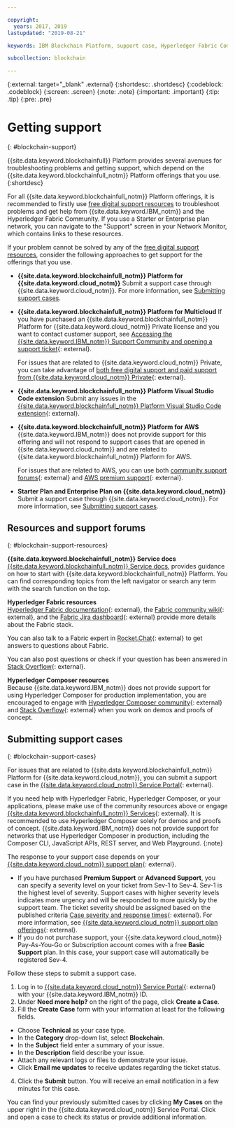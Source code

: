 ```yaml
---

copyright:
  years: 2017, 2019
lastupdated: "2019-08-21"

keywords: IBM Blockchain Platform, support case, Hyperledger Fabric Community, Cloud tickets, Rocket Chat, dWAnswers

subcollection: blockchain

---
```


{:external: target="_blank" .external}
{:shortdesc: .shortdesc}
{:codeblock: .codeblock}
{:screen: .screen}
{:note: .note}
{:important: .important}
{:tip: .tip}
{:pre: .pre}

# Getting support
{: #blockchain-support}

{{site.data.keyword.blockchainfull}} Platform provides several avenues for troubleshooting problems and getting support, which depend on the {{site.data.keyword.blockchainfull_notm}} Platform offerings that you use.
{:shortdesc}

For all {{site.data.keyword.blockchainfull_notm}} Platform offerings, it is recommended to firstly use [free digital support resources](/docs/services/blockchain?topic=blockchain-blockchain-support#blockchain-support-resources) to troubleshoot problems and get help from {{site.data.keyword.IBM_notm}} and the Hyperledger Fabric Community. If you use a Starter or Enterprise plan network, you can navigate to the "Support" screen in your Network Monitor, which contains links to these resources.

If your problem cannot be solved by any of the [free digital support resources](/docs/services/blockchain?topic=blockchain-blockchain-support#blockchain-support-resources), consider the following approaches to get support for the offerings that you use.

- **{{site.data.keyword.blockchainfull_notm}} Platform for {{site.data.keyword.cloud_notm}}**
  Submit a support case through {{site.data.keyword.cloud_notm}}. For more information, see [Submitting support cases](/docs/services/blockchain?topic=blockchain-blockchain-support#blockchain-support-cases).

- **{{site.data.keyword.blockchainfull_notm}} Platform for Multicloud**
  If you have purchased an {{site.data.keyword.blockchainfull_notm}} Platform for {{site.data.keyword.cloud_notm}} Private license and you want to contact customer support, see [Accessing the {{site.data.keyword.IBM_notm}} Support Community and opening a support ticket](http://www.ibm.com/support/docview.wss?uid=ibm10740041){: external}.

  For issues that are related to {{site.data.keyword.cloud_notm}} Private, you can take advantage of [both free digital support and paid support from {{site.data.keyword.cloud_notm}} Private](https://www.ibm.com/developerworks/community/blogs/fe25b4ef-ea6a-4d86-a629-6f87ccf4649e/entry/Learn_more_about_IBM_Cloud_Private_Support?lang=en_us){: external}.

- **{{site.data.keyword.blockchainfull_notm}} Platform Visual Studio Code extension**
  Submit any issues in the [{{site.data.keyword.blockchainfull_notm}} Platform Visual Studio Code extension](https://github.com/IBM-Blockchain/blockchain-vscode-extension/issues){: external}.

- **{{site.data.keyword.blockchainfull_notm}} Platform for AWS**
  {{site.data.keyword.IBM_notm}} does not provide support for this offering and will not respond to support cases that are opened in {{site.data.keyword.cloud_notm}} and are related to {{site.data.keyword.blockchainfull_notm}} Platform for AWS.

  For issues that are related to AWS, you can use both [community support forums](https://forums.aws.amazon.com/index.jspa){: external} and [AWS premium support](https://aws.amazon.com/premiumsupport/){: external}.

- **Starter Plan and Enterprise Plan on {{site.data.keyword.cloud_notm}}**
  Submit a support case through {{site.data.keyword.cloud_notm}}. For more information, see [Submitting support cases](/docs/services/blockchain?topic=blockchain-blockchain-support#blockchain-support-cases).

## Resources and support forums
{: #blockchain-support-resources}

**{{site.data.keyword.blockchainfull_notm}} Service docs**
  [{{site.data.keyword.blockchainfull_notm}} Service docs](/docs/services/blockchain?topic=blockchain-get-started-ibp#get-started-ibp), provides guidance on how to start with {{site.data.keyword.blockchainfull_notm}} Platform. You can find corresponding topics from the left navigator or search any term with the search function on the top.

**Hyperledger Fabric resources**  
  [Hyperledger Fabric documentation](https://hyperledger-fabric.readthedocs.io/en/release-1.4/){: external}, the [Fabric community wiki](https://wiki.hyperledger.org/display/fabric){: external}, and the [Fabric Jira dashboard](https://jira.hyperledger.org/secure/Dashboard.jspa?selectPageId=10104){: external} provide more details about the Fabric stack.

  You can also talk to a Fabric expert in [Rocket.Chat](https://chat.hyperledger.org/channel/fabric){: external} to get answers to questions about Fabric.

  You can also post questions or check if your question has been answered in [Stack Overflow](https://stackoverflow.com/questions/tagged/hyperledger-fabric){: external}.

**Hyperledger Composer resources**  
  Because {{site.data.keyword.IBM_notm}} does not provide support for using Hyperledger Composer for production implementation, you are encouraged to engage with [Hyperledger Composer community](https://chat.hyperledger.org/channel/composer){: external} and [Stack Overflow](https://stackoverflow.com/questions/tagged/hyperledger-composer){: external} when you work on demos and proofs of concept.

## Submitting support cases
{: #blockchain-support-cases}

For issues that are related to {{site.data.keyword.blockchainfull_notm}} Platform for {{site.data.keyword.cloud_notm}}, you can submit a support case in the [{{site.data.keyword.cloud_notm}} Service Portal](https://cloud.ibm.com/unifiedsupport/supportcenter){: external}.

If you need help with Hyperledger Fabric, Hyperledger Composer, or your applications, please make use of the community resources above or engage [{{site.data.keyword.blockchainfull_notm}} Services](https://www.ibm.com/blockchain/services){: external}. It is recommended to use Hyperledger Composer solely for demos and proofs of concept. {{site.data.keyword.IBM_notm}} does not provide support for networks that use Hyperledger Composer in production, including the Composer CLI, JavaScript APIs, REST server, and Web Playground.
{:note}

The response to your support case depends on your [{{site.data.keyword.cloud_notm}} support plan](/docs/get-support?topic=get-support-support-plans#support-plans){: external}.

- If you have purchased **Premium Support** or **Advanced Support**, you can specify a severity level on your ticket from Sev-1 to Sev-4. Sev-1 is the highest level of severity. Support cases with higher severity levels indicates more urgency and will be responded to more quickly by the support team. The ticket severity should be assigned based on the published criteria  [Case severity and response times](/docs/get-support?topic=get-support-support-case-severity#support-case-severity){: external}.  For more information, see [{{site.data.keyword.cloud_notm}} support plan offerings](/docs/get-support?topic=get-support-support-plans#support-plans){: external}.  
- If you do not purchase support, your {{site.data.keyword.cloud_notm}} Pay-As-You-Go or Subscription account comes with a free **Basic Support** plan. In this case, your support case will automatically be registered Sev-4.

Follow these steps to submit a support case.

1. Log in to [{{site.data.keyword.cloud_notm}} Service Portal](https://cloud.ibm.com/unifiedsupport/supportcenter){: external} with your {{site.data.keyword.IBM_notm}} ID.
2. Under **Need more help?** on the right of the page, click **Create a Case**.
3. Fill the **Create Case** form with your information at least for the following fields.
  - Choose **Technical** as your case type.
  - In the **Category** drop-down list, select **Blockchain**.
  - In the **Subject** field enter a summary of your issue.
  - In the **Description** field describe your issue.
  - Attach any relevant logs or files to demonstrate your issue.
  - Click **Email me updates** to receive updates regarding the ticket status.
4. Click the **Submit** button.  You will receive an email notification in a few minutes for this case.

You can find your previously submitted cases by clicking **My Cases** on the upper right in the {{site.data.keyword.cloud_notm}} Service Portal. Click and open a case to check its status or provide additional information.
